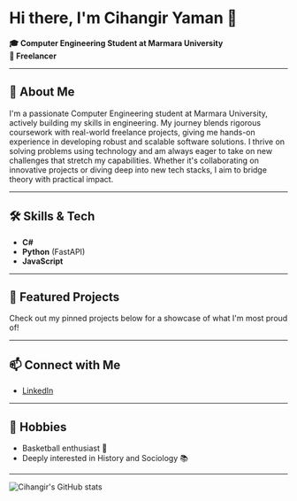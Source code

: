 # Hi there, I'm Cihangir Yaman 👋

**🎓 Computer Engineering Student at Marmara University**  
**💼 Freelancer**

---

## 🚀 About Me

I'm a passionate Computer Engineering student at Marmara University, actively building my skills in engineering. My journey blends rigorous coursework with real-world freelance projects, giving me hands-on experience in developing robust and scalable software solutions. I thrive on solving problems using technology and am always eager to take on new challenges that stretch my capabilities. Whether it's collaborating on innovative projects or diving deep into new tech stacks, I aim to bridge theory with practical impact.

---

## 🛠️ Skills & Tech

- **C#**
- **Python** (FastAPI)
- **JavaScript**

---

## 🌟 Featured Projects

Check out my pinned projects below for a showcase of what I'm most proud of!

---

## 📫 Connect with Me

- [LinkedIn](https://www.linkedin.com/in/cihangir-yaman)

---

## 🏀 Hobbies

- Basketball enthusiast 🏀
- Deeply interested in History and Sociology 📚

---

![Cihangir's GitHub stats](https://github-readme-stats.vercel.app/api?username=cihangiryaman&show_icons=true&theme=default)
